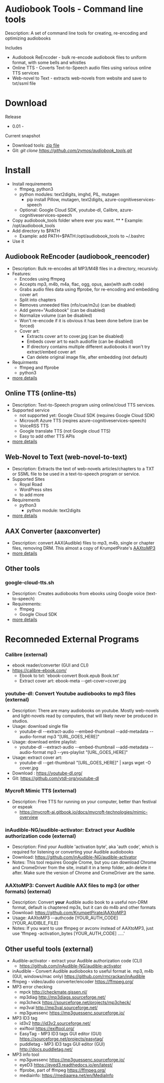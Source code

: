 # Audiobook Tools - Command line tools

Description: A set of command line tools for creating, re-encoding and optimizing audiobooks


Includes
* Audiobook ReEncoder - bulk re-encode audiobook files to uniform format, with some bells and whistles
* Online TTS - Coverts Text-to-Speech audio files using various online TTS services
* Web-novel to Text - extracts web-novels from website and save to txt/ssml file


# Download

Release
* 0.01 - 

Current snapshot
* Download tools: [zip file](https://github.com/zymos/audiobook_tools/archive/master.zip)
* Git: *git clone https://github.com/zymos/audiobook_tools.git*

# Install

* Install requirements
   * ffmpeg, python3
   * python modules: text2digits, imghd, PIL, mutagen
      * pip install Pillow, mutagen, text2digits, azure-cognitiveservices-speech
   * Optional: Google Cloud SDK, youtube-dl, Calibre, azure-cognitiveservices-speech
* Copy audiobook_tools folder where ever you want.
**   * Example: /opt/audiobook_tools
* Add directory to $PATH
   * Example: add PATH=$PATH:/opt/audiobook_tools to ~/.bashrc
* Use it


## Audiobook ReEncoder (audiobook_reencoder)
* Description: Bulk re-encodes all MP3/M4B files in a directory, recursivly.
* Features:
	* Encodes using ffmpeg
    * Accepts mp3, m4b, m4a, flac, ogg, opus, aax(with auth code)
    * Grabs audio files data using ffprobe, for re-encoding and embedding cover art
    * Split into chapters
    * Removes unneeded files (nfo/cue/m2u) (can be disabled)
    * Add genre="Audiobook" (can be disabled)
    * Normalize volume (can be disabled)
	* Won't re-encode if it is obvious it has been done before (can be forced)
    * Cover art:
    	* Extracts cover art to cover.jpg (can be disabled)
		* Embeds cover art to each audiofile (can be disabled)
		* If directory contains multiple different audiobooks it won't try extract/embed cover art
		* Can delete original image file, after embedding (not default)
* Requirments
	* ffmpeg and ffprobe
	* python3
* [more details](https://github.com/zymos/audiobook_tools/tree/master/docs/audiobook_reencoder.md)


## Online TTS (online-tts)
* Description: Text-to-Speech program using online/cloud TTS services.
* Supported service
  * not supported yet: Google Cloud SDK (requires Google Cloud SDK)
  * Microsoft Azure TTS (reqires azure-cognitiveservices-speech)
  * VoiceRSS TTS
  * Google translate TTS (not Google cloud TTS)
  * Easy to add other TTS APIs
* [more details](https://github.com/zymos/audiobook_tools/tree/master/docs/online_tts.md)



## Web-Novel to Text (web-novel-to-text)
* Description: Extracts the text of web-novels articles/chapters to a TXT or SSML file to be used in a text-to-speech program or service.
* Supported Sites
  * Royal Road
  * WordPress sites
  * to add more
* Requirements
  * python3
    * python module: text2digits
* [more details](https://github.com/zymos/audiobook_tools/tree/master/docs/web_novel_to_text.md)


## AAX Converter (aaxconverter)
* Description: convert AAX(Audible) files to mp3, m4b, single or chapter files, removing DRM.  This almost a copy of KrumpetPirate's [AAXtoMP3](https://github.com/KrumpetPirate/AAXtoMP3)
* [more details](https://github.com/zymos/audiobook_tools/tree/master/docs/aaxconverter.md)


## Other tools
### google-cloud-tts.sh
* Description: Creates audiobooks from ebooks using Google voice (text-to-speech)
*	Requirements:
	* ffmpeg
	* Google Cloud SDK
* [more details](https://github.com/zymos/audiobook_tools/tree/master/audiobook_tools/google_cloud_tts)



# Recomneded External Programs

### Calibre (external)
* ebook reader/converter (GUI and CLI)
* <https://calibre-ebook.com/>
	* Ebook to txt: 'ebook-convert Book.epub Book.txt'
	* Extract cover art: ebook-meta --get-cover=cover.jpg

### youtube-dl: Convert Youtube audiobooks to mp3 files (external)
* Description: There are many audiobooks on youtube.  Mostly web-novels and light-novels read by computers, that will likely never be produced in studios.
* Usage: download single file
	* youtube-dl --extract-audio --embed-thumbnail --add-metadata --audio-format mp3 "[URL_GOES_HERE]"
* Usage: download entire playlist: 
	* youtube-dl --extract-audio --embed-thumbnail --add-metadata --audio-format mp3 --yes-playlist "[URL_GOES_HERE]"
* Usage: extract cover art:  
	* youtube-dl --get-thumbnail "[URL_GOES_HERE]" | xargs wget -O cover.jpg
* Download : <https://youtube-dl.org/>
* Git: <https://github.com/ytdl-org/youtube-dl>

### Mycroft Mimic TTS (external)
* Description: Free TTS for running on your computer, better than festival or espeak
	* <https://mycroft-ai.gitbook.io/docs/mycroft-technologies/mimic-overview>


### inAudible-NG/audible-activator: Extract your Audible authorization code (external)
* Description: Find your Audible 'activation byte', aka 'auth code', which is required for listening or converting your Audible audiobooks
* Download: <https://github.com/inAudible-NG/audible-activator>
* Notes: This tool requires Google Crome, but you can download Chrome and CromeDriver from the site, install it in a temp folder, adn delete it after.  Make sure the version of Chrome and CromeDriver are the same.

### AAXtoMP3: Convert Audible AAX files to mp3 (or other formats) (external)
* Description: Convert **your** Audible audio book to a useful non-DRM format, default is chaptered mp3s, but it can do m4b and other formats
* Download: <https://github.com/KrumpetPirate/AAXtoMP3>
* Usage: AAXtoMP3 --authcode [YOUR_AUTH_CODE] [YOUR_AUDIBLE_FILE]
* Notes: If you want to use ffmpeg or avconv instead of AAXtoMP3, just use 'ffmpeg -activation_bytes [YOUR_AUTH_CODE] .....'

## Other useful tools (external)
* Audible-activator - extract your Audible authorization code (CLI)
	* <https://github.com/inAudible-NG/audible-activator>
* inAudible - Convert Audible audiobooks to useful format ie. mp3, m4b (GUI, windows/mac only) <https://github.com/rmcrackan/inAudible>
* ffmpeg - video/audio converter/encoder <https://ffmpeg.org/>
* MP3 error checking
	* mpck <http://checkmate.gissen.nl/>
	* mp3diag <http://mp3diags.sourceforge.net/>
	* mp3check <https://sourceforge.net/projects/mp3check/>
	* mp3val <http://mp3val.sourceforge.net/>
	* mp3guessenc <https://mp3guessenc.sourceforge.io/>
* MP3 ID3 tag
	* id3v2  <http://id3v2.sourceforge.net/>
	* exiftool <https://exiftool.org/>
	* EasyTag - MP3 ID3 tags GUI editor (GUI) <https://sourceforge.net/projects/easytag/>
	* puddletag - MP3 ID3 tags GUI editor (GUI) <http://docs.puddletag.net/>
* MP3 info tool
	* mp3guessenc <https://mp3guessenc.sourceforge.io/>
	* eyeD3 <https://eyed3.readthedocs.io/en/latest/>
	* ffprobe, part of ffmpeg <https://ffmpeg.org/>
	* mediainfo: <https://mediaarea.net/en/MediaInfo>
